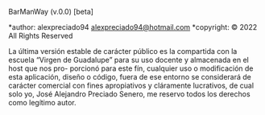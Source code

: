 BarManWay (v.0.0) [beta]

*author: alexpreciado94 <alexpreciado94@hotmail.com>
*copyright: © 2022 All Rights Reserved

La última versión estable de carácter público es la compartida con la escuela
“Virgen de Guadalupe” para su uso docente y almacenada en el host que nos pro-
porcionó para este fín, cualquier uso o modificación de esta aplicación, diseño o
código, fuera de ese entorno se considerará de carácter comercial con fines
apropiativos y cláramente lucrativos, de cual solo yo, José Alejandro Preciado
Senero, me reservo todos los derechos como legítimo autor.
